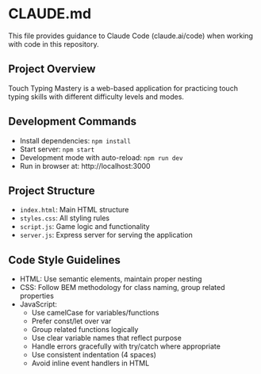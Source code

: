 # CLAUDE.md

This file provides guidance to Claude Code (claude.ai/code) when working with code in this repository.

## Project Overview
Touch Typing Mastery is a web-based application for practicing touch typing skills with different difficulty levels and modes.

## Development Commands
- Install dependencies: `npm install`
- Start server: `npm start`
- Development mode with auto-reload: `npm run dev`
- Run in browser at: http://localhost:3000

## Project Structure
- `index.html`: Main HTML structure
- `styles.css`: All styling rules
- `script.js`: Game logic and functionality
- `server.js`: Express server for serving the application

## Code Style Guidelines
- HTML: Use semantic elements, maintain proper nesting
- CSS: Follow BEM methodology for class naming, group related properties
- JavaScript:
  - Use camelCase for variables/functions
  - Prefer const/let over var
  - Group related functions logically
  - Use clear variable names that reflect purpose
  - Handle errors gracefully with try/catch where appropriate
  - Use consistent indentation (4 spaces)
  - Avoid inline event handlers in HTML